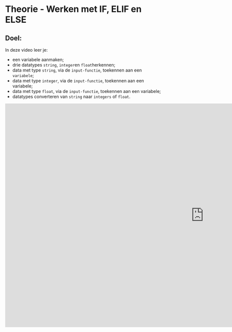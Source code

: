 # Theorie - Werken met IF, ELIF en ELSE

## Doel:

In deze video leer je: 
* een variabele aanmaken; 
* drie datatypes `string`, `integer`en `float`herkennen; 
* data met type `string`, via de `input-functie`, toekennen aan een `variabele`; 
* data met type `integer`, via de `input-functie`, toekennen aan een variabele; 
* data met type `float`, via de `input-functie`, toekennen aan een variabele; 
* datatypes converteren van `string` naar `integers` of `float`. 


<iframe width="1280" height="720" src="https://www.youtube.com/embed/w-gOixTDEoY?list=PL7qul8TV_7p5uroDMWERGL7Sr1-4bZw7M" title="Python &amp; Wiskunde -  Lesvideo 1" frameborder="0" allow="accelerometer; autoplay; clipboard-write; encrypted-media; gyroscope; picture-in-picture; web-share" allowfullscreen></iframe> 